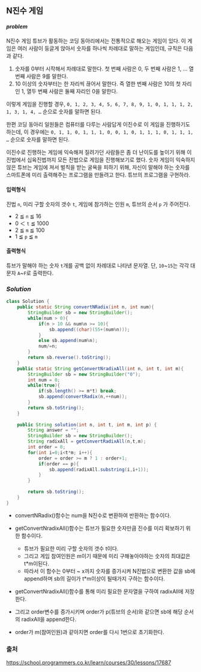 ## **N진수 게임**


#### ***problem***
N진수 게임
튜브가 활동하는 코딩 동아리에서는 전통적으로 해오는 게임이 있다. 이 게임은 여러 사람이 둥글게 앉아서 숫자를 하나씩 차례대로 말하는 게임인데, 규칙은 다음과 같다.

1. 숫자를 0부터 시작해서 차례대로 말한다. 첫 번째 사람은 0, 두 번째 사람은 1, … 열 번째 사람은 9를 말한다.
2. 10 이상의 숫자부터는 한 자리씩 끊어서 말한다. 즉 열한 번째 사람은 10의 첫 자리인 1, 열두 번째 사람은 둘째 자리인 0을 말한다.

이렇게 게임을 진행할 경우,
`0, 1, 2, 3, 4, 5, 6, 7, 8, 9, 1, 0, 1, 1, 1, 2, 1, 3, 1, 4, …`
순으로 숫자를 말하면 된다.

한편 코딩 동아리 일원들은 컴퓨터를 다루는 사람답게 이진수로 이 게임을 진행하기도 하는데, 이 경우에는
`0, 1, 1, 0, 1, 1, 1, 0, 0, 1, 0, 1, 1, 1, 0, 1, 1, 1, …`
순으로 숫자를 말하면 된다.

이진수로 진행하는 게임에 익숙해져 질려가던 사람들은 좀 더 난이도를 높이기 위해 이진법에서 십육진법까지 모든 진법으로 게임을 진행해보기로 했다. 숫자 게임이 익숙하지 않은 튜브는 게임에 져서 벌칙을 받는 굴욕을 피하기 위해, 자신이 말해야 하는 숫자를 스마트폰에 미리 출력해주는 프로그램을 만들려고 한다. 튜브의 프로그램을 구현하라.

#### **입력형식**
진법 `n`, 미리 구할 숫자의 갯수 `t`, 게임에 참가하는 인원 `m`, 튜브의 순서 `p` 가 주어진다.

- 2 ≦ `n` ≦ 16
- 0 ＜ `t` ≦ 1000
- 2 ≦ `m` ≦ 100
- 1 ≦ `p` ≦ `m`

#### **출력형식**
튜브가 말해야 하는 숫자 `t`개를 공백 없이 차례대로 나타낸 문자열. 단, `10`~`15`는 각각 대문자 `A`~`F`로 출력한다.

### ***Solution***
``` java
class Solution {
    public static String convertNRadix(int n, int num){
        StringBuilder sb = new StringBuilder();
        while(num > 0){
            if(n > 10 && num%n >= 10){
                sb.append((char)(55+(num%n)));
            }
            else sb.append(num%n);
            num/=n;
        }
        return sb.reverse().toString();
    }
    public static String getConvertNradixAll(int n, int t, int m){
        StringBuilder sb = new StringBuilder("0");
        int num = 0;
        while(true){
            if(sb.length() >= m*t) break;
            sb.append(convertRadix(n,++num));
        }
        return sb.toString();
    }
    
    public String solution(int n, int t, int m, int p) {
        String answer = "";
        StringBuilder sb = new StringBuilder();
        String radixAll = getConvertRadixAll(n,t,m);
        int order = 0;
        for(int i=0;i<t*m; i++){
            order = order >= m ? 1 : order+1;
            if(order == p){
                sb.append(radixAll.substring(i,i+1));
            }
        }
        
        return sb.toString();
    }
}
```
- convertNRadix()함수는 num을 N진수로 변환하여 반환하는 함수이다.
- getConvertNradixAll()함수는 튜브가 필요한 숫자만큼 진수를 미리 확보하기 위한 함수이다.
    - 튜브가 필요한 미리 구할 숫자의 갯수 t이다.
    - 그리고 게임 참여인원은 m이기 때문에 미리 구해놓아야하는 숫자의 최대값은 t*m이된다.
    - 따라서 이 함수는 0부터 ~ x까지 숫자를 증가시켜 N진법으로 변환한 값을 sb에 append하며 sb의 길이가 t*m이상이 될때가지 구하는 함수이다.

- getConvertNradixAll()함수를 통해 미리 필요한 문자열을 구하여 radixAll에 저장한다.
- 그리고 order변수를 증가시키며 order가 p(튜브의 순서)와 같으면 sb에 해당 순서의 radixAll을 append한다.
- order가 m(참여인원)과 같아지면 order를 다시 1번으로 초기화한다.

### 출처
https://school.programmers.co.kr/learn/courses/30/lessons/17687